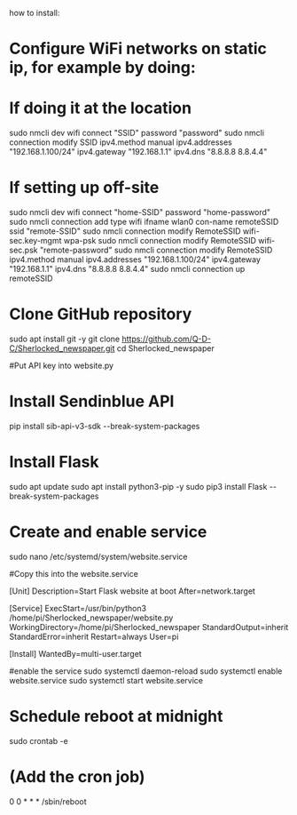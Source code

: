 how to install:

# Configure WiFi networks on static ip, for example by doing:
# If doing it at the location
sudo nmcli dev wifi connect "SSID" password "password"
sudo nmcli connection modify SSID ipv4.method manual ipv4.addresses "192.168.1.100/24" ipv4.gateway "192.168.1.1" ipv4.dns "8.8.8.8 8.8.4.4"

# If setting up off-site
sudo nmcli dev wifi connect "home-SSID" password "home-password"
sudo nmcli connection add type wifi ifname wlan0 con-name remoteSSID ssid "remote-SSID"
sudo nmcli connection modify RemoteSSID wifi-sec.key-mgmt wpa-psk
sudo nmcli connection modify RemoteSSID wifi-sec.psk "remote-password"
sudo nmcli connection modify RemoteSSID ipv4.method manual ipv4.addresses "192.168.1.100/24" ipv4.gateway "192.168.1.1" ipv4.dns "8.8.8.8 8.8.4.4"
sudo nmcli connection up remoteSSID

# Clone GitHub repository
sudo apt install git -y
git clone https://github.com/Q-D-C/Sherlocked_newspaper.git
cd Sherlocked_newspaper

#Put API key into website.py

# Install Sendinblue API
pip install sib-api-v3-sdk --break-system-packages

# Install Flask
sudo apt update
sudo apt install python3-pip -y
sudo pip3 install Flask --break-system-packages

# Create and enable service
sudo nano /etc/systemd/system/website.service

#Copy this into the website.service

[Unit]
Description=Start Flask website at boot
After=network.target

[Service]
ExecStart=/usr/bin/python3 /home/pi/Sherlocked_newspaper/website.py
WorkingDirectory=/home/pi/Sherlocked_newspaper
StandardOutput=inherit
StandardError=inherit
Restart=always
User=pi

[Install]
WantedBy=multi-user.target

#enable the service
sudo systemctl daemon-reload
sudo systemctl enable website.service
sudo systemctl start website.service

# Schedule reboot at midnight
sudo crontab -e
# (Add the cron job)
0 0 * * * /sbin/reboot

